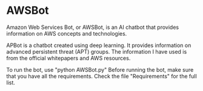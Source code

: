 # AWSBot
Amazon Web Services Bot, or AWSBot, is an AI chatbot that provides information on AWS concepts and technologies.  

APBot is a chatbot created using deep learning. It provides information on advanced persistent threat (APT) groups. The information I have used is from the official whitepapers and AWS resources.  

To run the bot, use "python AWSBot.py" Before running the bot, make sure that you have all the requirements. Check the file "Requirements" for the full list.
